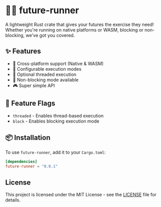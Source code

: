 # 🏃‍♂️ future-runner

A lightweight Rust crate that gives your futures the exercise they need! Whether you're running on native
platforms or WASM, blocking or non-blocking, we've got you covered.

## ✨ Features

- 🎯 Cross-platform support (Native & WASM)
- 🔄 Configurable execution modes
- 🧵 Optional threaded execution
- 🚫 Non-blocking mode available
- 🎮 Super simple API

## 🎨 Feature Flags
- `threaded` - Enables thread-based execution
- `block` - Enables blocking execution mode

## 📦 Installation

To use `future-runner`, add it to your `Cargo.toml`:

```toml
[dependencies]
future-runner = "0.0.1"
```

## License

This project is licensed under the MIT License - see the [LICENSE](LICENSE) file for details.
